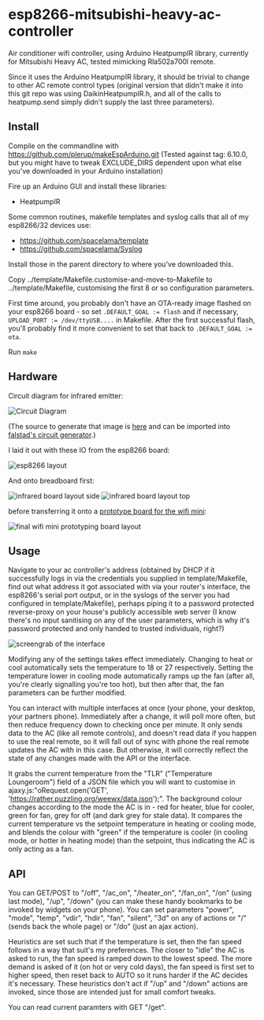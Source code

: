 # esp8266-mitsubishi-heavy-ac-controller
Air conditioner wifi controller, using Arduino HeatpumpIR library,
currently for Mitsubishi Heavy AC, tested mimicking Rla502a700l
remote.

Since it uses the Arduino HeatpumpIR library, it should be trivial to
change to other AC remote control types (original version that didn't
make it into this git repo was using DaikinHeatpumpIR.h, and all of
the calls to heatpump.send simply didn't supply the last three
parameters).

## Install

Compile on the commandline with
https://github.com/plerup/makeEspArduino.git (Tested against tag:
6.10.0, but you might have to tweak EXCLUDE_DIRS dependent upon what
else you've downloaded in your Arduino installation)

Fire up an Arduino GUI and install these libraries:
 - HeatpumpIR

Some common routines, makefile templates and syslog calls that all of my esp8266/32 devices use:
 - https://github.com/spacelama/template
 - https://github.com/spacelama/Syslog

Install those in the parent directory to where you've downloaded this.

Copy
../template/Makefile.customise-and-move-to-Makefile to ../template/Makefile,
customising the first 8 or so configuration parameters.

First time around, you probably don't have an OTA-ready image flashed
on your esp8266 board - so set `.DEFAULT_GOAL := flash` and if necessary, `UPLOAD_PORT := /dev/ttyUSB....` in Makefile.
After the first successful flash, you'll probably find it more
convenient to set that back to `.DEFAULT_GOAL := ota`.

Run `make`

## Hardware

Circuit diagram for infrared emitter:

![Circuit Diagram](www.falstad.com_circuit_circuitjs.html.circuit-20190218-2119.circuitjs.png)

(The source to generate that image is [here](www.falstad.com_circuit_circuitjs.html.circuit-20190218-2119.circuitjs.txt) and can be imported into [falstad's circuit generator](http://www.falstad.com/circuit/circuitjs.html).)

I laid it out with these IO from the esp8266 board:

![esp8266 layout](esp8266-pinouts.jpg)

And onto breadboard first:

![infrared board layout side](infrared-board-layout-side.jpg)
![infrared board layout top](infrared-board-layout-top.jpg)

before transferring it onto a [prototype board for the wifi mini](https://www.jaycar.com.au/prototyping-shield-for-wifi-mini/p/XC3850):

![final wifi mini prototyping board layout](final-board-layout.jpg)

## Usage

Navigate to your ac controller's address (obtained by DHCP if it
successfully logs in via the credentials you supplied in template/Makefile, 
find out what address it got associated with via your router's interface, 
the esp8266's serial port output, or in the syslogs of the server you had 
configured in template/Makefile), perhaps piping it to a
password protected reverse-proxy on your house's publicly accessible
web server (I know there's no input sanitising on any of the user
parameters, which is why it's password protected and only handed to
trusted individuals, right?)

![screengrab of the interface](screengrab.png)

Modifying any of the settings takes effect immediately.  Changing to
heat or cool automatically sets the temperature to 18 or 27
respectively.  Setting the temperature lower in cooling mode
automatically ramps up the fan (after all, you're clearly signalling
you're too hot), but then after that, the fan parameters can be
further modified.

You can interact with multiple interfaces at once (your phone, your
desktop, your partners phone).  Immediately after a change, it will
poll more often, but then reduce frequency down to checking once per
minute.  It only sends data to the AC (like all remote controls), and
doesn't read data if you happen to use the real remote, so it will
fall out of sync with phone the real remote updates the AC with in
this case.  But otherwise, it will correctly reflect the state of any
changes made with the API or the interface.

It grabs the current temperature from the "TLR" ("Temperature
Loungeroom") field of a JSON file which you will want to customise in
ajaxy.js:"oRequest.open('GET',
'https://rather.puzzling.org/weewx/data.json');".  The background
colour changes according to the mode the AC is in - red for heater,
blue for cooler, green for fan, grey for off (and dark grey for stale
data).  It compares the current temperature vs the setpoint
temperature in heating or cooling mode, and blends the colour with
"green" if the temperature is cooler (in cooling mode, or hotter in
heating mode) than the setpoint, thus
indicating the AC is only acting as a fan.

## API

You can GET/POST to "/off", "/ac_on", "/heater_on", "/fan_on", "/on" (using last mode), 
"/up", "/down" (you can make these handy bookmarks to be invoked by widgets on your phone).  You
can set parameters "power", "mode", "temp", "vdir", "hdir", "fan",
"silent", "3d" on any of actions or "/" (sends back the whole page) or
"/do" (just an ajax action).

Heuristics are set such that if the temperature is set, then the fan speed follows in a way that
suit's my preferences.  The closer to "idle" the AC is asked to run, the fan speed is ramped down
to the lowest speed.  The more demand is asked of it (on hot or very cold days), the fan speed is
first set to higher speed, then reset back to AUTO so it runs harder if the AC decides it's
necessary.  These heuristics don't act if "/up" and "/down" actions are invoked, since those are
intended just for small comfort tweaks.

You can read current paramters with GET "/get".
